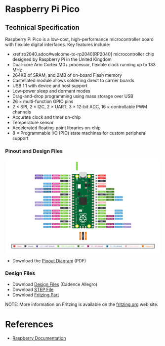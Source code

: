 # Raspberry Pi Pico

## Technical Specification

Raspberry Pi Pico is a low-cost, high-performance microcontroller board with flexible digital interfaces. Key features include:

- xref:rp2040.adoc#welcome-to-rp2040[RP2040] microcontroller chip designed by Raspberry Pi in the United Kingdom
- Dual-core Arm Cortex M0+ processor, flexible clock running up to 133 MHz
- 264KB of SRAM, and 2MB of on-board Flash memory
- Castellated module allows soldering direct to carrier boards
- USB 1.1 with device and host support
- Low-power sleep and dormant modes
- Drag-and-drop programming using mass storage over USB
- 26 × multi-function GPIO pins
- 2 × SPI, 2 × I2C, 2 × UART, 3 × 12-bit ADC, 16 × controllable PWM channels
- Accurate clock and timer on-chip
- Temperature sensor
- Accelerated floating-point libraries on-chip
- 8 × Programmable I/O (PIO) state machines for custom peripheral support

### Pinout and Design Files

![Pico-R3-SDK11-Pinout](images/Pico-R3-SDK11-Pinout.svg)

- Download the [Pinout Diagram](https://datasheets.raspberrypi.com/pico/Pico-R3-A4-Pinout.pdf) (PDF)

### Design Files

- Download [Design Files](https://datasheets.raspberrypi.com/pico/RPi-Pico-R3-PUBLIC-20200119.zip) (Cadence Allegro)
- Download [STEP File](https://datasheets.raspberrypi.com/pico/Pico-R3-step.zip)
- Download [Fritzing Part](https://datasheets.raspberrypi.com/pico/Pico-R3-Fritzing.fzpz)

NOTE: More information on Fritzing is available on the [fritzing.org](https://fritzing.org/) web site.

# References

- [Raspberry Documentation](https://github.com/raspberrypi/documentation/blob/develop/documentation/asciidoc/microcontrollers/raspberry-pi-pico/about_pico.adoc)